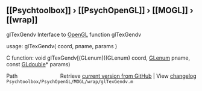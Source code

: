 ## [[Psychtoolbox]] &#8250; [[PsychOpenGL]] &#8250; [[MOGL]] &#8250; [[wrap]]

glTexGendv  Interface to [OpenGL](OpenGL) function glTexGendv  
  
usage:  glTexGendv( coord, pname, params )  
  
C function:  void glTexGendv[(GLenum]((GLenum) coord, [GLenum](GLenum) pname, const [GLdouble](GLdouble)\* params)  




<div class="code_header" style="text-align:right;">
  <span style="float:left;">Path&nbsp;&nbsp;</span> <span class="counter">Retrieve <a href=
  "https://raw.github.com/Psychtoolbox-3/Psychtoolbox-3/beta/Psychtoolbox/PsychOpenGL/MOGL/wrap/glTexGendv.m">current version from GitHub</a> | View <a href=
  "https://github.com/Psychtoolbox-3/Psychtoolbox-3/commits/beta/Psychtoolbox/PsychOpenGL/MOGL/wrap/glTexGendv.m">changelog</a></span>
</div>
<div class="code">
  <code>Psychtoolbox/PsychOpenGL/MOGL/wrap/glTexGendv.m</code>
</div>

